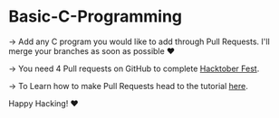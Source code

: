 # Basic-C-Programming

-> Add any C program you would like to add through Pull Requests. I'll merge your branches as soon as possible :heart:

-> You need 4 Pull requests on GitHub to complete [Hacktober Fest](https://hacktoberfest.digitalocean.com).

-> To Learn how to make Pull Requests head to the tutorial [here](https://github.com/firstcontributions/first-contributions/blob/master/github-desktop-tutorial.md).



Happy Hacking! :heart:

